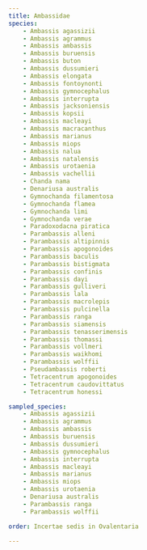```yaml
---
title: Ambassidae
species:
    - Ambassis agassizii
    - Ambassis agrammus
    - Ambassis ambassis
    - Ambassis buruensis
    - Ambassis buton
    - Ambassis dussumieri
    - Ambassis elongata
    - Ambassis fontoynonti
    - Ambassis gymnocephalus
    - Ambassis interrupta
    - Ambassis jacksoniensis
    - Ambassis kopsii
    - Ambassis macleayi
    - Ambassis macracanthus
    - Ambassis marianus
    - Ambassis miops
    - Ambassis nalua
    - Ambassis natalensis
    - Ambassis urotaenia
    - Ambassis vachellii
    - Chanda nama
    - Denariusa australis
    - Gymnochanda filamentosa
    - Gymnochanda flamea
    - Gymnochanda limi
    - Gymnochanda verae
    - Paradoxodacna piratica
    - Parambassis alleni
    - Parambassis altipinnis
    - Parambassis apogonoides
    - Parambassis baculis
    - Parambassis bistigmata
    - Parambassis confinis
    - Parambassis dayi
    - Parambassis gulliveri
    - Parambassis lala
    - Parambassis macrolepis
    - Parambassis pulcinella
    - Parambassis ranga
    - Parambassis siamensis
    - Parambassis tenasserimensis
    - Parambassis thomassi
    - Parambassis vollmeri
    - Parambassis waikhomi
    - Parambassis wolffii
    - Pseudambassis roberti
    - Tetracentrum apogonoides
    - Tetracentrum caudovittatus
    - Tetracentrum honessi

sampled_species:
    - Ambassis agassizii
    - Ambassis agrammus
    - Ambassis ambassis
    - Ambassis buruensis
    - Ambassis dussumieri
    - Ambassis gymnocephalus
    - Ambassis interrupta
    - Ambassis macleayi
    - Ambassis marianus
    - Ambassis miops
    - Ambassis urotaenia
    - Denariusa australis
    - Parambassis ranga
    - Parambassis wolffii

order: Incertae sedis in Ovalentaria

---
```

